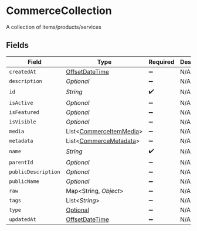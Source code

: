 # CommerceCollection

A collection of items/products/services


## Fields

| Field                                                                                     | Type                                                                                      | Required                                                                                  | Description                                                                               |
| ----------------------------------------------------------------------------------------- | ----------------------------------------------------------------------------------------- | ----------------------------------------------------------------------------------------- | ----------------------------------------------------------------------------------------- |
| `createdAt`                                                                               | [OffsetDateTime](https://docs.oracle.com/javase/8/docs/api/java/time/OffsetDateTime.html) | :heavy_minus_sign:                                                                        | N/A                                                                                       |
| `description`                                                                             | *Optional<String>*                                                                        | :heavy_minus_sign:                                                                        | N/A                                                                                       |
| `id`                                                                                      | *String*                                                                                  | :heavy_check_mark:                                                                        | N/A                                                                                       |
| `isActive`                                                                                | *Optional<Boolean>*                                                                       | :heavy_minus_sign:                                                                        | N/A                                                                                       |
| `isFeatured`                                                                              | *Optional<Boolean>*                                                                       | :heavy_minus_sign:                                                                        | N/A                                                                                       |
| `isVisible`                                                                               | *Optional<Boolean>*                                                                       | :heavy_minus_sign:                                                                        | N/A                                                                                       |
| `media`                                                                                   | List<[CommerceItemMedia](../../models/shared/CommerceItemMedia.md)>                       | :heavy_minus_sign:                                                                        | N/A                                                                                       |
| `metadata`                                                                                | List<[CommerceMetadata](../../models/shared/CommerceMetadata.md)>                         | :heavy_minus_sign:                                                                        | N/A                                                                                       |
| `name`                                                                                    | *String*                                                                                  | :heavy_check_mark:                                                                        | N/A                                                                                       |
| `parentId`                                                                                | *Optional<String>*                                                                        | :heavy_minus_sign:                                                                        | N/A                                                                                       |
| `publicDescription`                                                                       | *Optional<String>*                                                                        | :heavy_minus_sign:                                                                        | N/A                                                                                       |
| `publicName`                                                                              | *Optional<String>*                                                                        | :heavy_minus_sign:                                                                        | N/A                                                                                       |
| `raw`                                                                                     | Map<String, *Object*>                                                                     | :heavy_minus_sign:                                                                        | N/A                                                                                       |
| `tags`                                                                                    | List<*String*>                                                                            | :heavy_minus_sign:                                                                        | N/A                                                                                       |
| `type`                                                                                    | [Optional<CommerceCollectionType>](../../models/shared/CommerceCollectionType.md)         | :heavy_minus_sign:                                                                        | N/A                                                                                       |
| `updatedAt`                                                                               | [OffsetDateTime](https://docs.oracle.com/javase/8/docs/api/java/time/OffsetDateTime.html) | :heavy_minus_sign:                                                                        | N/A                                                                                       |